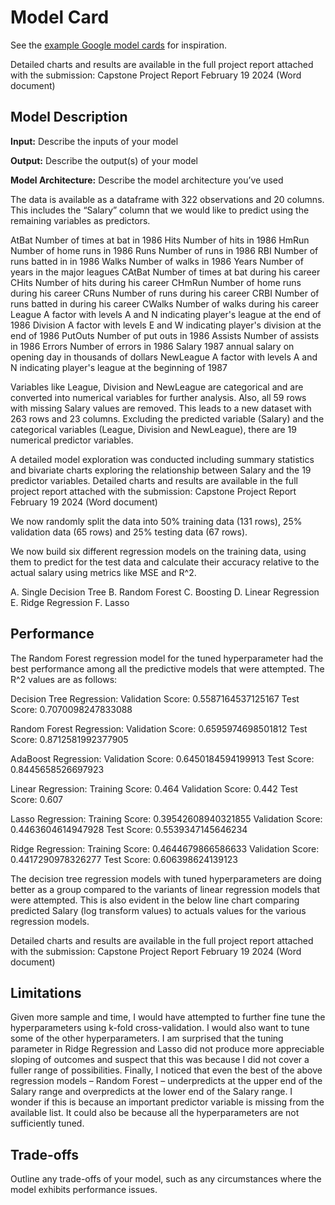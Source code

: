 # Model Card

See the [example Google model cards](https://modelcards.withgoogle.com/model-reports) for inspiration. 

Detailed charts and results are available in the full project report attached with the submission: Capstone Project Report February 19 2024 (Word document)

## Model Description

**Input:** Describe the inputs of your model 

**Output:** Describe the output(s) of your model

**Model Architecture:** Describe the model architecture you’ve used

The data is available as a dataframe with 322 observations and 20 columns. This includes the “Salary” column that we would like to predict using the remaining variables as predictors.

AtBat
Number of times at bat in 1986
Hits
Number of hits in 1986
HmRun
Number of home runs in 1986
Runs
Number of runs in 1986
RBI
Number of runs batted in in 1986
Walks
Number of walks in 1986
Years
Number of years in the major leagues
CAtBat
Number of times at bat during his career
CHits
Number of hits during his career
CHmRun
Number of home runs during his career
CRuns
Number of runs during his career
CRBI
Number of runs batted in during his career
CWalks
Number of walks during his career
League
A factor with levels A and N indicating player's league at the end of 1986
Division
A factor with levels E and W indicating player's division at the end of 1986
PutOuts
Number of put outs in 1986
Assists
Number of assists in 1986
Errors
Number of errors in 1986
Salary
1987 annual salary on opening day in thousands of dollars
NewLeague
A factor with levels A and N indicating player's league at the beginning of 1987

Variables like League, Division and NewLeague are categorical and are converted into numerical variables for further analysis. Also, all 59 rows with missing Salary values are removed. This leads to a new dataset with 263 rows and 23 columns. Excluding the predicted variable (Salary) and the categorical variables (League, Division and NewLeague), there are 19 numerical predictor variables.

A detailed model exploration was conducted including summary statistics and bivariate charts exploring the relationship between Salary and the 19 predictor variables. Detailed charts and results are available in the full project report attached with the submission: Capstone Project Report February 19 2024 (Word document)

We now randomly split the data into 50% training data (131 rows), 25% validation data (65 rows) and 25% testing data (67 rows).

We now build six different regression models on the training data, using them to predict for the test data and calculate their accuracy relative to the actual salary using metrics like MSE and R^2.

A.	Single Decision Tree
B.	Random Forest 
C.	Boosting
D.	Linear Regression
E.	Ridge Regression
F.	Lasso


## Performance

The Random Forest regression model for the tuned hyperparameter had the best performance among all the predictive models that were attempted. The R^2 values are as follows:

Decision Tree Regression:
Validation Score: 0.5587164537125167
Test Score: 0.7070098247833088

Random Forest Regression:
Validation Score: 0.6595974698501812
Test Score: 0.8712581992377905

AdaBoost Regression:
Validation Score: 0.6450184594199913
Test Score: 0.8445658526697923

Linear Regression:
Training Score: 0.464
Validation Score: 0.442
Test Score: 0.607

Lasso Regression:
Training Score: 0.39542608940321855
Validation Score: 0.4463604614947928
Test Score: 0.5539347145646234

Ridge Regression:
Training Score: 0.4644679866586633
Validation Score: 0.4417290978326277
Test Score: 0.606398624139123

The decision tree regression models with tuned hyperparameters are doing better as a group compared to the variants of linear regression models that were attempted. This is also evident in the below line chart comparing predicted Salary (log transform values) to actuals values for the various regression models.

Detailed charts and results are available in the full project report attached with the submission: Capstone Project Report February 19 2024 (Word document)


## Limitations

Given more sample and time, I would have attempted to further fine tune the hyperparameters using k-fold cross-validation. I would also want to tune some of the other hyperparameters. I am surprised that the tuning parameter in Ridge Regression and Lasso did not produce more appreciable sloping of outcomes and suspect that this was because I did not cover a fuller range of possibilities. Finally, I noticed that even the best of the above regression models – Random Forest – underpredicts at the upper end of the Salary range and overpredicts at the lower end of the Salary range. I wonder if this is because an important predictor variable is missing from the available list. It could also be because all the hyperparameters are not sufficiently tuned.

## Trade-offs

Outline any trade-offs of your model, such as any circumstances where the model exhibits performance issues. 
